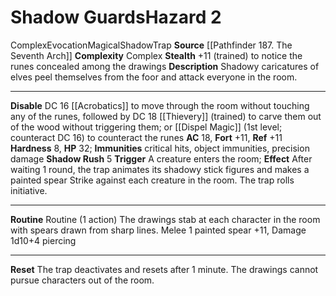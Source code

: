 ﻿---
ac: '18'
all_resistance: null
complexity: Complex
element: null
fortitude: '+11'
hardness: '8'
hazard_type: Trap
hp: '32'
id: '354'
immunity:
- critical hits
- object immunities
- precision damage
level: '2'
name: Shadow Guards
rarity: Common
reflex: '+11'
resistance: null
school: Evocation
source: '[[DATABASE/source/Pathfinder 187. The Seventh Arch|Pathfinder #187: The Seventh
  Arch]]'
trait:
- '[[DATABASE/trait/Complex|Complex]]'
- '[[DATABASE/trait/Evocation|Evocation]]'
- '[[DATABASE/trait/Magical|Magical]]'
- '[[DATABASE/trait/Shadow|Shadow]]'
- '[[DATABASE/trait/Trap|Trap]]'
type: Hazard
weakness: null
will: null

---
# Shadow Guards<span class="item-type">Hazard 2</span>

<span class="item-trait">Complex</span><span class="item-trait">Evocation</span><span class="item-trait">Magical</span><span class="item-trait">Shadow</span><span class="item-trait">Trap</span>
**Source** [[Pathfinder 187. The Seventh Arch]]
**Complexity** Complex
**Stealth** +11 (trained) to notice the runes concealed among the drawings
**Description** Shadowy caricatures of elves peel themselves from the foor and attack everyone in the room.

---
**Disable** DC 16 [[Acrobatics]] to move through the room without touching any of the runes, followed by DC 18 [[Thievery]] (trained) to carve them out of the wood without triggering them; or [[Dispel Magic]] (1st level; counteract DC 16) to counteract the runes
**AC** 18, **Fort** +11, **Ref** +11
**Hardness** 8, **HP** 32; **Immunities** critical hits, object immunities, precision damage
**Shadow Rush** <span class="action-icon">5</span> **Trigger** A creature enters the room; **Effect** After waiting 1 round, the trap animates its shadowy stick figures and makes a painted spear Strike against each creature in the room. The trap rolls initiative.

---
**Routine** Routine (1 action) The drawings stab at each character in the room with spears drawn from sharp lines.
 Melee <span class="action-icon">1</span> painted spear +11, Damage 1d10+4 piercing

---
**Reset** The trap deactivates and resets after 1 minute. The drawings cannot pursue characters out of the room.